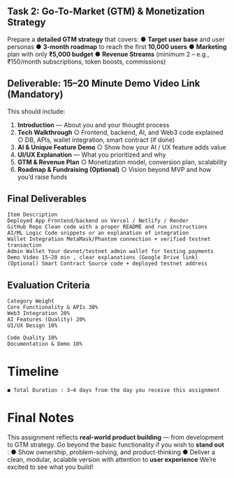 ## Task 2: Go-To-Market (GTM) & Monetization Strategy

Prepare a **detailed GTM strategy** that covers:
● **Target user base** and user personas
● **3-month roadmap** to reach the first **10,000 users**
● **Marketing** plan with only **₹5,000 budget**
● **Revenue Streams** (minimum 2 – e.g., ₹150/month subscriptions, token boosts,
commissions)


## Deliverable: 15–20 Minute Demo Video Link (Mandatory)

This should include:

1. **Introduction** — About you and your thought process
2. **Tech Walkthrough**
    ○ Frontend, backend, AI, and Web3 code explained
    ○ DB, APIs, wallet integration, smart contract (if done)
3. **AI & Unique Feature Demo**
    ○ Show how your AI / UX feature adds value
4. **UI/UX Explanation** — What you prioritized and why
5. **GTM & Revenue Plan**
    ○ Monetization model, conversion plan, scalability
6. **Roadmap & Fundraising (Optional)**
    ○ Vision beyond MVP and how you’d raise funds

## Final Deliverables

```
Item Description
Deployed App Frontend/backend on Vercel / Netlify / Render
GitHub Repo Clean code with a proper README and run instructions
AI/ML Logic Code snippets or an explanation of integration
Wallet Integration MetaMask/Phantom connection + verified testnet transaction
Admin Wallet Your devnet/testnet admin wallet for testing payments
Demo Video 15–20 min , clear explanations (Google Drive link)
(Optional) Smart Contract Source code + deployed testnet address
```
## Evaluation Criteria

```
Category Weight
Core Functionality & APIs 30%
Web3 Integration 20%
AI Features (Quality) 20%
UI/UX Design 10%
```

```
Code Quality 10%
Documentation & Demo 10%
```
# Timeline

```
● Total Duration : 3–4 days from the day you receive this assignment
```
# Final Notes

This assignment reflects **real-world product building** — from development to GTM
strategy.
Go beyond the basic functionality if you wish to **stand out** :
● Show ownership, problem-solving, and product-thinking
● Deliver a clean, modular, scalable version with attention to **user experience**
We’re excited to see what you build!
